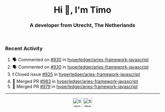 <h1 align="center">Hi 👋, I'm Timo</h1>
<h3 align="center">A developer from Utrecht, The Netherlands</h3>
<br/>
<!-- https://github.com/rahuldkjain/github-profile-readme-generator --!>

<!--  <p align="left"><img src="https://github-readme-stats.vercel.app/api?username=timoglastra&show_icons=true&count_private=true&" alt="timoglastra" /></p> --!>

<!--
Github language stats
<p align="left"><img src="https://github-readme-stats.vercel.app/api/top-langs/?username=timoglastra&layout=compact" alt="timoglastra" /><p>
-->

<!-- Codestats language stats -->
<!-- <p align="left"><img src="https://codestats-readme.vercel.app/api/top-langs/?username=timoglastra&layout=compact&language_count=12" alt="timoglastra" /><p>    --!>
  
<h3>Recent Activity</h3>

<!--START_SECTION:activity-->
1. 🗣 Commented on [#930](https://github.com/hyperledger/aries-framework-javascript/issues/930) in [hyperledger/aries-framework-javascript](https://github.com/hyperledger/aries-framework-javascript)
2. 🗣 Commented on [#930](https://github.com/hyperledger/aries-framework-javascript/issues/930) in [hyperledger/aries-framework-javascript](https://github.com/hyperledger/aries-framework-javascript)
3. ❗️ Closed issue [#925](https://github.com/hyperledger/aries-framework-javascript/issues/925) in [hyperledger/aries-framework-javascript](https://github.com/hyperledger/aries-framework-javascript)
4. 🎉 Merged PR [#983](https://github.com/hyperledger/aries-framework-javascript/pull/983) in [hyperledger/aries-framework-javascript](https://github.com/hyperledger/aries-framework-javascript)
5. 🎉 Merged PR [#979](https://github.com/hyperledger/aries-framework-javascript/pull/979) in [hyperledger/aries-framework-javascript](https://github.com/hyperledger/aries-framework-javascript)
<!--END_SECTION:activity-->

---

<p align="center">
<a href="https://twitter.com/timoglastra" target="blank"><img align="center" src="https://cdn.jsdelivr.net/npm/simple-icons@3.0.1/icons/twitter.svg" alt="timoglastra" height="30" width="30" /></a>
<a href="https://linkedin.com/in/timoglastra" target="blank"><img align="center" src="https://cdn.jsdelivr.net/npm/simple-icons@3.0.1/icons/linkedin.svg" alt="timoglastra" height="30" width="30" /></a>
</p>



